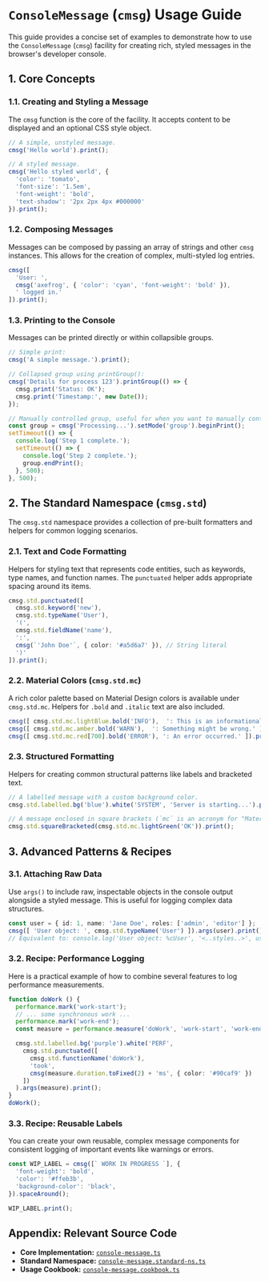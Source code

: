 # `ConsoleMessage` (`cmsg`) Usage Guide

This guide provides a concise set of examples to demonstrate how to use the `ConsoleMessage` (`cmsg`) facility for creating rich, styled messages in the browser's developer console.

## 1. Core Concepts

### 1.1. Creating and Styling a Message

The `cmsg` function is the core of the facility. It accepts content to be displayed and an optional CSS style object.

```typescript
// A simple, unstyled message.
cmsg('Hello world').print();

// A styled message.
cmsg('Hello styled world', {
  'color': 'tomato',
  'font-size': '1.5em',
  'font-weight': 'bold',
  'text-shadow': '2px 2px 4px #000000'
}).print();
```

### 1.2. Composing Messages

Messages can be composed by passing an array of strings and other `cmsg` instances. This allows for the creation of complex, multi-styled log entries.

```typescript
cmsg([
  'User: ',
  cmsg('axefrog', { 'color': 'cyan', 'font-weight': 'bold' }),
  ' logged in.'
]).print();
```

### 1.3. Printing to the Console

Messages can be printed directly or within collapsible groups.

```typescript
// Simple print:
cmsg('A simple message.').print();

// Collapsed group using printGroup():
cmsg('Details for process 123').printGroup(() => {
  cmsg.print('Status: OK');
  cmsg.print('Timestamp:', new Date());
});

// Manually controlled group, useful for when you want to manually control when to end the group.
const group = cmsg('Processing...').setMode('group').beginPrint();
setTimeout(() => {
  console.log('Step 1 complete.');
  setTimeout(() => {
    console.log('Step 2 complete.');
    group.endPrint();
  }, 500);
}, 500);
```

## 2. The Standard Namespace (`cmsg.std`)

The `cmsg.std` namespace provides a collection of pre-built formatters and helpers for common logging scenarios.

### 2.1. Text and Code Formatting

Helpers for styling text that represents code entities, such as keywords, type names, and function names. The `punctuated` helper adds appropriate spacing around its items.

```typescript
cmsg.std.punctuated([
  cmsg.std.keyword('new'),
  cmsg.std.typeName('User'),
  '(',
  cmsg.std.fieldName('name'),
  ':',
  cmsg(`'John Doe'`, { color: '#a5d6a7' }), // String literal
  ')'
]).print();
```

### 2.2. Material Colors (`cmsg.std.mc`)

A rich color palette based on Material Design colors is available under `cmsg.std.mc`. Helpers for `.bold` and `.italic` text are also included.

```typescript
cmsg([ cmsg.std.mc.lightBlue.bold('INFO'),  ': This is an informational message.' ]).print();
cmsg([ cmsg.std.mc.amber.bold('WARN'),  ': Something might be wrong.' ]).print();
cmsg([ cmsg.std.mc.red[700].bold('ERROR'), ': An error occurred.' ]).print();
```

### 2.3. Structured Formatting

Helpers for creating common structural patterns like labels and bracketed text.

```typescript
// A labelled message with a custom background color.
cmsg.std.labelled.bg('blue').white('SYSTEM', 'Server is starting...').print();

// A message enclosed in square brackets (`mc` is an acronym for "Material Color").
cmsg.std.squareBracketed(cmsg.std.mc.lightGreen('OK')).print();
```

## 3. Advanced Patterns & Recipes

### 3.1. Attaching Raw Data

Use `args()` to include raw, inspectable objects in the console output alongside a styled message. This is useful for logging complex data structures.

```typescript
const user = { id: 1, name: 'Jane Doe', roles: ['admin', 'editor'] };
cmsg([ 'User object: ', cmsg.std.typeName('User') ]).args(user).print();
// Equivalent to: console.log('User object: %cUser', '<..styles..>', user);
```

### 3.2. Recipe: Performance Logging

Here is a practical example of how to combine several features to log performance measurements.

```typescript
function doWork () {
  performance.mark('work-start');
  // ... some synchronous work ...
  performance.mark('work-end');
  const measure = performance.measure('doWork', 'work-start', 'work-end');

  cmsg.std.labelled.bg('purple').white('PERF',
    cmsg.std.punctuated([
      cmsg.std.functionName('doWork'),
      'took',
      cmsg(measure.duration.toFixed(2) + 'ms', { color: '#90caf9' })
    ])
  ).args(measure).print();
}
doWork();
```

### 3.3. Recipe: Reusable Labels

You can create your own reusable, complex message components for consistent logging of important events like warnings or errors.

```typescript
const WIP_LABEL = cmsg([` WORK IN PROGRESS `], {
  'font-weight': 'bold',
  'color': '#ffeb3b',
  'background-color': 'black',
}).spaceAround();

WIP_LABEL.print();
```

## Appendix: Relevant Source Code

- **Core Implementation:** [`console-message.ts`](console-message.ts)
- **Standard Namespace:** [`console-message.standard-ns.ts`](console-message.standard-ns.ts)
- **Usage Cookbook:** [`console-message.cookbook.ts`](console-message.cookbook.ts)
